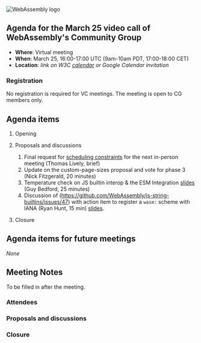 ![WebAssembly logo](/images/WebAssembly.png)

## Agenda for the March 25 video call of WebAssembly's Community Group

- **Where**: Virtual meeting
- **When**: March 25, 16:00-17:00 UTC (9am-10am PDT, 17:00-18:00 CET)
- **Location**: *link on W3C [calendar](https://www.w3.org/groups/cg/webassembly/calendar/) or Google Calendar invitation*

### Registration

No registration is required for VC meetings. The meeting is open to CG members only.

## Agenda items

1. Opening
1. Proposals and discussions
   1. Final request for [scheduling constraints](https://github.com/WebAssembly/meetings/issues/1781) for the next in-person meeting (Thomas Lively, brief)
   1. Update on the custom-page-sizes proposal and vote for phase 3 (Nick Fitzgerald, 20 minutes)
   1. Temperature check on JS builtin interop & the ESM Integration [slides](https://docs.google.com/presentation/d/1DAvEoNWOvOQcPWjZN8oKG_6tcft9qAH881Kn0pxmQCc/edit?usp=sharing) (Guy Bedford, 25 minutes)
   1. Discussion of (https://github.com/WebAssembly/js-string-builtins/issues/47) with action item to register a `wasm:` scheme with IANA (Ryan Hunt, 15 min) [slides](https://docs.google.com/presentation/d/1eKa_sHsmyFwS1K_vjsKUotFiC7KD5FiosM5_jZvZUIc/edit#slide=id.g33b24873ad1_0_6).

1. Closure

## Agenda items for future meetings

*None*

## Meeting Notes

To be filled in after the meeting.

### Attendees

### Proposals and discussions

### Closure
